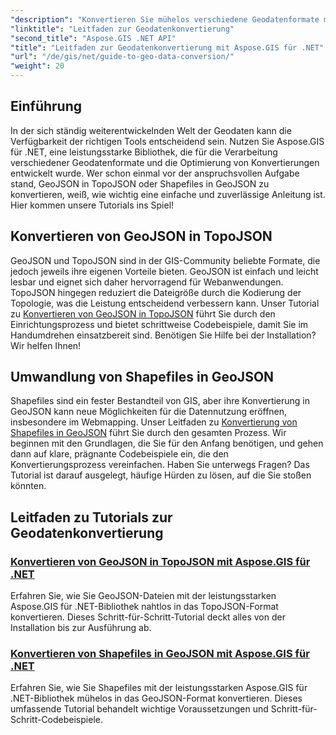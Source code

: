 ```yaml
---
"description": "Konvertieren Sie mühelos verschiedene Geodatenformate mit Aspose.GIS für .NET. Entdecken Sie unsere Tutorials zu GeoJSON, TopoJSON und Shapefiles."
"linktitle": "Leitfaden zur Geodatenkonvertierung"
"second_title": "Aspose.GIS .NET API"
"title": "Leitfaden zur Geodatenkonvertierung mit Aspose.GIS für .NET"
"url": "/de/gis/net/guide-to-geo-data-conversion/"
"weight": 20
---
```


## Einführung

In der sich ständig weiterentwickelnden Welt der Geodaten kann die Verfügbarkeit der richtigen Tools entscheidend sein. Nutzen Sie Aspose.GIS für .NET, eine leistungsstarke Bibliothek, die für die Verarbeitung verschiedener Geodatenformate und die Optimierung von Konvertierungen entwickelt wurde. Wer schon einmal vor der anspruchsvollen Aufgabe stand, GeoJSON in TopoJSON oder Shapefiles in GeoJSON zu konvertieren, weiß, wie wichtig eine einfache und zuverlässige Anleitung ist. Hier kommen unsere Tutorials ins Spiel!

## Konvertieren von GeoJSON in TopoJSON

GeoJSON und TopoJSON sind in der GIS-Community beliebte Formate, die jedoch jeweils ihre eigenen Vorteile bieten. GeoJSON ist einfach und leicht lesbar und eignet sich daher hervorragend für Webanwendungen. TopoJSON hingegen reduziert die Dateigröße durch die Kodierung der Topologie, was die Leistung entscheidend verbessern kann. Unser Tutorial zu [Konvertieren von GeoJSON in TopoJSON](./converting-geojson-to-topojson/) führt Sie durch den Einrichtungsprozess und bietet schrittweise Codebeispiele, damit Sie im Handumdrehen einsatzbereit sind. Benötigen Sie Hilfe bei der Installation? Wir helfen Ihnen!

## Umwandlung von Shapefiles in GeoJSON

Shapefiles sind ein fester Bestandteil von GIS, aber ihre Konvertierung in GeoJSON kann neue Möglichkeiten für die Datennutzung eröffnen, insbesondere im Webmapping. Unser Leitfaden zu [Konvertierung von Shapefiles in GeoJSON](./converting-shapefile-to-geojson/) führt Sie durch den gesamten Prozess. Wir beginnen mit den Grundlagen, die Sie für den Anfang benötigen, und gehen dann auf klare, prägnante Codebeispiele ein, die den Konvertierungsprozess vereinfachen. Haben Sie unterwegs Fragen? Das Tutorial ist darauf ausgelegt, häufige Hürden zu lösen, auf die Sie stoßen könnten.

## Leitfaden zu Tutorials zur Geodatenkonvertierung
### [Konvertieren von GeoJSON in TopoJSON mit Aspose.GIS für .NET](./converting-geojson-to-topojson/)
Erfahren Sie, wie Sie GeoJSON-Dateien mit der leistungsstarken Aspose.GIS für .NET-Bibliothek nahtlos in das TopoJSON-Format konvertieren. Dieses Schritt-für-Schritt-Tutorial deckt alles von der Installation bis zur Ausführung ab.
### [Konvertieren von Shapefiles in GeoJSON mit Aspose.GIS für .NET](./converting-shapefile-to-geojson/)
Erfahren Sie, wie Sie Shapefiles mit der leistungsstarken Aspose.GIS für .NET-Bibliothek mühelos in das GeoJSON-Format konvertieren. Dieses umfassende Tutorial behandelt wichtige Voraussetzungen und Schritt-für-Schritt-Codebeispiele.